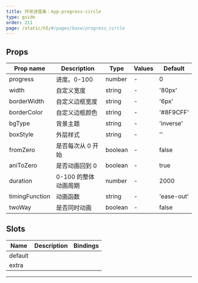 ```yaml
---
title: 环状进度条：myp-progress-circle
type: guide
order: 211
page: /static/h5/#/pages/base/progress_circle
---
```


## Props

| Prop name      | Description          | Type    | Values | Default    |
| -------------- | -------------------- | ------- | ------ | ---------- |
| progress       | 进度。0-100          | number  | -      | 0          |
| width          | 自定义宽度           | string  | -      | '80px'     |
| borderWidth    | 自定义边框宽度       | string  | -      | '6px'      |
| borderColor    | 自定义边框颜色       | string  | -      | '#8F9CFF'  |
| bgType         | 背景主题             | string  | -      | 'inverse'  |
| boxStyle       | 外层样式             | string  | -      | ''         |
| fromZero       | 是否每次从 0 开始    | boolean | -      | false      |
| aniToZero      | 是否动画回到 0       | boolean | -      | true       |
| duration       | 0-100 的整体动画周期 | number  | -      | 2000       |
| timingFunction | 动画函数             | string  | -      | 'ease-out' |
| twoWay         | 是否同时动画         | boolean | -      | false      |

## Slots

| Name    | Description | Bindings |
| ------- | ----------- | -------- |
| default |             |          |
| extra   |             |          |

---
